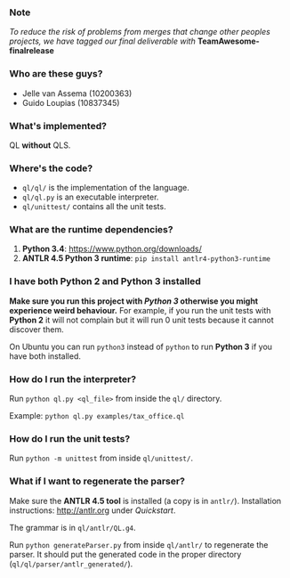 ### Note
*To reduce the risk of problems from merges that change other peoples
projects, we have tagged our final deliverable with* **TeamAwesome-finalrelease**

### Who are these guys?
* Jelle van Assema (10200363)
* Guido Loupias (10837345)

### What's implemented?
QL **without** QLS.

### Where's the code?
* `ql/ql/` is the implementation of the language.
* `ql/ql.py` is an executable interpreter.
* `ql/unittest/` contains all the unit tests.

### What are the runtime dependencies?
1. **Python 3.4**: https://www.python.org/downloads/
2. **ANTLR 4.5 Python 3 runtime**: `pip install antlr4-python3-runtime`

### I have both Python 2 and Python 3 installed
**Make sure you run this project with *Python 3* otherwise you might
experience weird behaviour.**
For example, if you run the unit tests with **Python 2** it will not
complain but it will run 0 unit tests because it cannot discover them.

On Ubuntu you can run `python3` instead of `python` to run **Python 3**
if you have both installed.

### How do I run the interpreter?
Run `python ql.py <ql_file>` from inside the `ql/` directory.

Example: `python ql.py examples/tax_office.ql`

### How do I run the unit tests?
Run `python -m unittest` from inside `ql/unittest/`.

### What if I want to regenerate the parser?
Make sure the **ANTLR 4.5 tool** is installed (a copy is in `antlr/`).
Installation instructions: http://antlr.org under *Quickstart*.

The grammar is in `ql/antlr/QL.g4`.

Run `python generateParser.py` from inside `ql/antlr/` to regenerate
the parser.
It should put the generated code in the proper directory
(`ql/ql/parser/antlr_generated/`).
